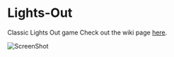 # Lights-Out
Classic Lights Out game
Check out the wiki page [here](https://en.wikipedia.org/wiki/Lights_Out_(game)).


![ScreenShot](https://cloud.githubusercontent.com/assets/13768748/25924919/0e84cd12-35ab-11e7-8b7c-2447d73e6b7e.png)
